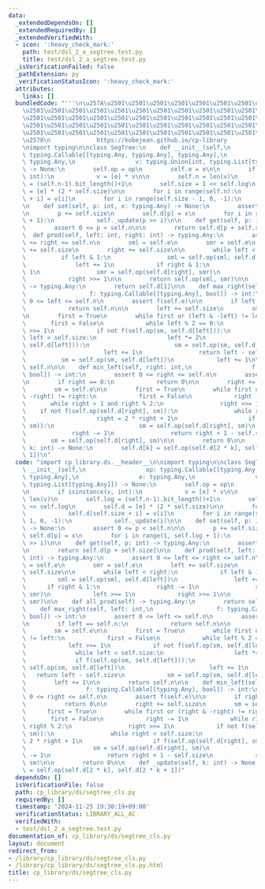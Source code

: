 ```yaml
---
data:
  _extendedDependsOn: []
  _extendedRequiredBy: []
  _extendedVerifiedWith:
  - icon: ':heavy_check_mark:'
    path: test/dsl_2_a_segtree.test.py
    title: test/dsl_2_a_segtree.test.py
  _isVerificationFailed: false
  _pathExtension: py
  _verificationStatusIcon: ':heavy_check_mark:'
  attributes:
    links: []
  bundledCode: "'''\n\u257A\u2501\u2501\u2501\u2501\u2501\u2501\u2501\u2501\u2501\u2501\
    \u2501\u2501\u2501\u2501\u2501\u2501\u2501\u2501\u2501\u2501\u2501\u2501\u2501\
    \u2501\u2501\u2501\u2501\u2501\u2501\u2501\u2501\u2501\u2501\u2501\u2501\u2501\
    \u2501\u2501\u2501\u2501\u2501\u2501\u2501\u2501\u2501\u2501\u2501\u2501\u2501\
    \u2501\u2501\u2501\u2501\u2501\u2501\u2501\u2501\u2501\u2501\u2501\u2501\u2501\
    \u2578\n             https://kobejean.github.io/cp-library               \n'''\n\
    \nimport typing\n\nclass SegTree:\n    def __init__(self,\n                 op:\
    \ typing.Callable[[typing.Any, typing.Any], typing.Any],\n                 e:\
    \ typing.Any,\n                 v: typing.Union[int, typing.List[typing.Any]])\
    \ -> None:\n        self.op = op\n        self.e = e\n\n        if isinstance(v,\
    \ int):\n            v = [e] * v\n\n        self.n = len(v)\n        self.log\
    \ = (self.n-1).bit_length()+1\n        self.size = 1 << self.log\n        self.d\
    \ = [e] * (2 * self.size)\n\n        for i in range(self.n):\n            self.d[self.size\
    \ + i] = v[i]\n        for i in range(self.size - 1, 0, -1):\n            self._update(i)\n\
    \n    def set(self, p: int, x: typing.Any) -> None:\n        assert 0 <= p < self.n\n\
    \n        p += self.size\n        self.d[p] = x\n        for i in range(1, self.log\
    \ + 1):\n            self._update(p >> i)\n\n    def get(self, p: int) -> typing.Any:\n\
    \        assert 0 <= p < self.n\n\n        return self.d[p + self.size]\n\n  \
    \  def prod(self, left: int, right: int) -> typing.Any:\n        assert 0 <= left\
    \ <= right <= self.n\n        sml = self.e\n        smr = self.e\n        left\
    \ += self.size\n        right += self.size\n\n        while left < right:\n  \
    \          if left & 1:\n                sml = self.op(sml, self.d[left])\n  \
    \              left += 1\n            if right & 1:\n                right -=\
    \ 1\n                smr = self.op(self.d[right], smr)\n            left >>= 1\n\
    \            right >>= 1\n\n        return self.op(sml, smr)\n\n    def all_prod(self)\
    \ -> typing.Any:\n        return self.d[1]\n\n    def max_right(self, left: int,\n\
    \                  f: typing.Callable[[typing.Any], bool]) -> int:\n        assert\
    \ 0 <= left <= self.n\n        assert f(self.e)\n\n        if left == self.n:\n\
    \            return self.n\n\n        left += self.size\n        sm = self.e\n\
    \n        first = True\n        while first or (left & -left) != left:\n     \
    \       first = False\n            while left % 2 == 0:\n                left\
    \ >>= 1\n            if not f(self.op(sm, self.d[left])):\n                while\
    \ left < self.size:\n                    left *= 2\n                    if f(self.op(sm,\
    \ self.d[left])):\n                        sm = self.op(sm, self.d[left])\n  \
    \                      left += 1\n                return left - self.size\n  \
    \          sm = self.op(sm, self.d[left])\n            left += 1\n\n        return\
    \ self.n\n\n    def min_left(self, right: int,\n                 f: typing.Callable[[typing.Any],\
    \ bool]) -> int:\n        assert 0 <= right <= self.n\n        assert f(self.e)\n\
    \n        if right == 0:\n            return 0\n\n        right += self.size\n\
    \        sm = self.e\n\n        first = True\n        while first or (right &\
    \ -right) != right:\n            first = False\n            right -= 1\n     \
    \       while right > 1 and right % 2:\n                right >>= 1\n        \
    \    if not f(self.op(self.d[right], sm)):\n                while right < self.size:\n\
    \                    right = 2 * right + 1\n                    if f(self.op(self.d[right],\
    \ sm)):\n                        sm = self.op(self.d[right], sm)\n           \
    \             right -= 1\n                return right + 1 - self.size\n     \
    \       sm = self.op(self.d[right], sm)\n\n        return 0\n\n    def _update(self,\
    \ k: int) -> None:\n        self.d[k] = self.op(self.d[2 * k], self.d[2 * k +\
    \ 1])\n"
  code: "import cp_library.ds.__header__\n\nimport typing\n\nclass SegTree:\n    def\
    \ __init__(self,\n                 op: typing.Callable[[typing.Any, typing.Any],\
    \ typing.Any],\n                 e: typing.Any,\n                 v: typing.Union[int,\
    \ typing.List[typing.Any]]) -> None:\n        self.op = op\n        self.e = e\n\
    \n        if isinstance(v, int):\n            v = [e] * v\n\n        self.n =\
    \ len(v)\n        self.log = (self.n-1).bit_length()+1\n        self.size = 1\
    \ << self.log\n        self.d = [e] * (2 * self.size)\n\n        for i in range(self.n):\n\
    \            self.d[self.size + i] = v[i]\n        for i in range(self.size -\
    \ 1, 0, -1):\n            self._update(i)\n\n    def set(self, p: int, x: typing.Any)\
    \ -> None:\n        assert 0 <= p < self.n\n\n        p += self.size\n       \
    \ self.d[p] = x\n        for i in range(1, self.log + 1):\n            self._update(p\
    \ >> i)\n\n    def get(self, p: int) -> typing.Any:\n        assert 0 <= p < self.n\n\
    \n        return self.d[p + self.size]\n\n    def prod(self, left: int, right:\
    \ int) -> typing.Any:\n        assert 0 <= left <= right <= self.n\n        sml\
    \ = self.e\n        smr = self.e\n        left += self.size\n        right +=\
    \ self.size\n\n        while left < right:\n            if left & 1:\n       \
    \         sml = self.op(sml, self.d[left])\n                left += 1\n      \
    \      if right & 1:\n                right -= 1\n                smr = self.op(self.d[right],\
    \ smr)\n            left >>= 1\n            right >>= 1\n\n        return self.op(sml,\
    \ smr)\n\n    def all_prod(self) -> typing.Any:\n        return self.d[1]\n\n\
    \    def max_right(self, left: int,\n                  f: typing.Callable[[typing.Any],\
    \ bool]) -> int:\n        assert 0 <= left <= self.n\n        assert f(self.e)\n\
    \n        if left == self.n:\n            return self.n\n\n        left += self.size\n\
    \        sm = self.e\n\n        first = True\n        while first or (left & -left)\
    \ != left:\n            first = False\n            while left % 2 == 0:\n    \
    \            left >>= 1\n            if not f(self.op(sm, self.d[left])):\n  \
    \              while left < self.size:\n                    left *= 2\n      \
    \              if f(self.op(sm, self.d[left])):\n                        sm =\
    \ self.op(sm, self.d[left])\n                        left += 1\n             \
    \   return left - self.size\n            sm = self.op(sm, self.d[left])\n    \
    \        left += 1\n\n        return self.n\n\n    def min_left(self, right: int,\n\
    \                 f: typing.Callable[[typing.Any], bool]) -> int:\n        assert\
    \ 0 <= right <= self.n\n        assert f(self.e)\n\n        if right == 0:\n \
    \           return 0\n\n        right += self.size\n        sm = self.e\n\n  \
    \      first = True\n        while first or (right & -right) != right:\n     \
    \       first = False\n            right -= 1\n            while right > 1 and\
    \ right % 2:\n                right >>= 1\n            if not f(self.op(self.d[right],\
    \ sm)):\n                while right < self.size:\n                    right =\
    \ 2 * right + 1\n                    if f(self.op(self.d[right], sm)):\n     \
    \                   sm = self.op(self.d[right], sm)\n                        right\
    \ -= 1\n                return right + 1 - self.size\n            sm = self.op(self.d[right],\
    \ sm)\n\n        return 0\n\n    def _update(self, k: int) -> None:\n        self.d[k]\
    \ = self.op(self.d[2 * k], self.d[2 * k + 1])"
  dependsOn: []
  isVerificationFile: false
  path: cp_library/ds/segtree_cls.py
  requiredBy: []
  timestamp: '2024-11-25 19:30:19+09:00'
  verificationStatus: LIBRARY_ALL_AC
  verifiedWith:
  - test/dsl_2_a_segtree.test.py
documentation_of: cp_library/ds/segtree_cls.py
layout: document
redirect_from:
- /library/cp_library/ds/segtree_cls.py
- /library/cp_library/ds/segtree_cls.py.html
title: cp_library/ds/segtree_cls.py
---
```

